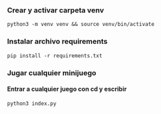 ### Crear y activar carpeta venv
```
python3 -m venv venv && source venv/bin/activate
```
### Instalar archivo requirements
```
pip install -r requirements.txt
```
### Jugar cualquier minijuego
#### Entrar a cualquier juego con cd y escribir
```
python3 index.py
```